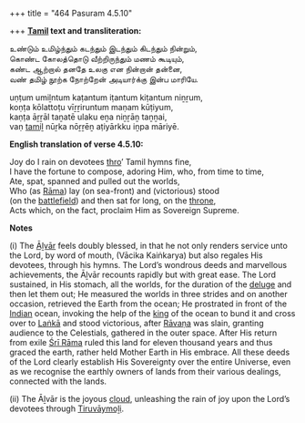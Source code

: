 +++
title = "464 Pasuram 4.5.10"

+++
**[Tamil](/definition/tamil#history "show Tamil definitions") text and transliteration:**

உண்டும் உமிழ்ந்தும் கடந்தும் இடந்தும் கிடந்தும் நின்றும்,  
கொண்ட கோலத்தொடு வீற்றிருந்தும் மணம் கூடியும்,  
கண்ட ஆற்றால் தனதே உலகு என நின்றான் தன்னை,  
வண் தமிழ் நூற்க நோற்றேன் அடியார்க்கு இன்ப மாரியே.

uṇṭum umiḻntum kaṭantum iṭantum kiṭantum niṉṟum,  
koṇṭa kōlattoṭu vīṟṟiruntum maṇam kūṭiyum,  
kaṇṭa āṟṟāl taṉatē ulaku eṉa niṉṟāṉ taṉṉai,  
vaṇ [tamiḻ](/definition/tamil#history "show tamiḻ definitions") nūṟka nōṟṟēṉ aṭiyārkku iṉpa māriyē.

**English translation of verse 4.5.10:**

Joy do I rain on devotees [thro](/definition/thro#history "show thro definitions")’ Tamil hymns fine,  
I have the fortune to compose, adoring Him, who, from time to time,  
Ate, spat, spanned and pulled out the worlds,  
Who (as [Rāma](/definition/rama#vaishnavism "show Rāma definitions")) lay (on sea-front) and (victorious) stood  
(on the [battlefield](/definition/battle-field#history "show battlefield definitions")) and then sat for long, on the [throne](/definition/throne#history "show throne definitions"),  
Acts which, on the fact, proclaim Him as Sovereign Supreme.

**Notes**

\(i\) The [Āḻvār](/definition/aḻvar#vaishnavism "show Āḻvār definitions") feels doubly blessed, in that he not only renders service unto the Lord, by word of mouth, (Vācika Kaiṅkarya) but also regales His devotees, through his hymns. The Lord’s wondrous deeds and marvellous achievements, the Āḻvār recounts rapidly but with great ease. The Lord sustained, in His stomach, all the worlds, for the duration of the [deluge](/definition/deluge#history "show deluge definitions") and then let them out; He measured the worlds in three strides and on another occasion, retrieved the Earth from the ocean; He prostrated in front of the [Indian](/definition/indian#history "show Indian definitions") ocean, invoking the help of the [king](/definition/king#history "show king definitions") of the ocean to bund it and cross over to [Laṅkā](/definition/lanka#vaishnavism "show Laṅkā definitions") and stood victorious, after [Rāvaṇa](/definition/ravana#vaishnavism "show Rāvaṇa definitions") was slain, granting audience to the Celestials, gathered in the outer space. After His return from exile [Śrī Rāma](/definition/shrirama#history "show Śrī Rāma definitions") ruled this land for eleven thousand years and thus graced the earth, rather held Mother Earth in His embrace. All these deeds of the Lord clearly establish His Sovereignty over the entire Universe, even as we recognise the earthly owners of lands from their various dealings, connected with the lands.

\(ii\) The Āḻvār is the joyous [cloud](/definition/cloud#history "show cloud definitions"), unleashing the rain of joy upon the Lord’s devotees through [Tiruvāymoḻi](/definition/tiruvaymoli#vaishnavism "show Tiruvāymoḻi definitions").


